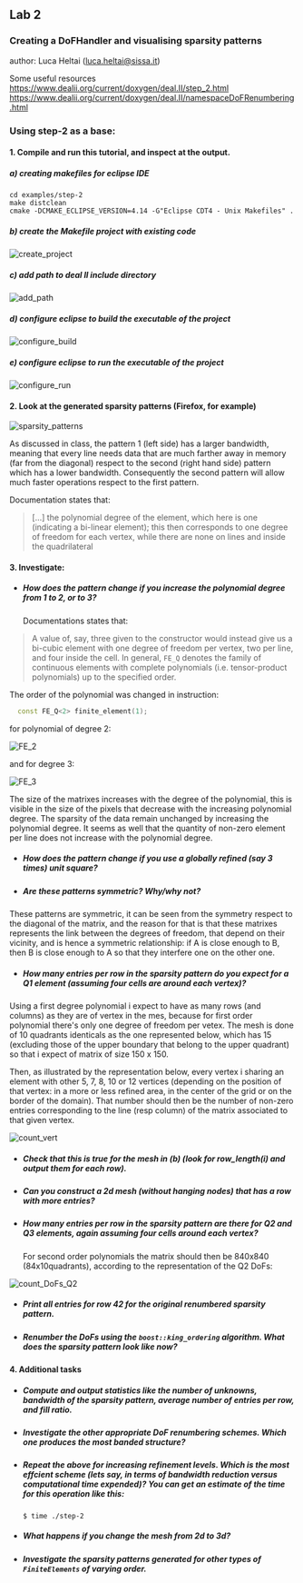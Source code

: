 ## Lab 2
### Creating a DoFHandler and visualising sparsity patterns

author: Luca Heltai (luca.heltai@sissa.it)

Some useful resources
https://www.dealii.org/current/doxygen/deal.II/step_2.html https://www.dealii.org/current/doxygen/deal.II/namespaceDoFRenumbering.html

### Using step-2 as a base:
#### 1. Compile and run this tutorial, and inspect at the output.

##### a) creating makefiles for eclipse IDE

```
cd examples/step-2
make distclean
cmake -DCMAKE_ECLIPSE_VERSION=4.14 -G"Eclipse CDT4 - Unix Makefiles" .
```

##### b) create the Makefile project with existing code

![create_project](../Eclipse/create_project.png)

##### c) add path to deal II include directory 

![add_path](../Eclipse/add_path.png)

##### d) configure eclipse to build the executable of the project

![configure_build](../Eclipse/configure_build.png)

##### e) configure eclipse to run the executable of the project

![configure_run](../Eclipse/configure_run.png)

#### 2. Look at the generated sparsity patterns (Firefox, for example)

![sparsity_patterns](sparsity_patterns.png)

As discussed in class, the pattern 1 (left side) has a larger bandwidth,  meaning that  every line needs data that are much farther away in memory (far from the diagonal) respect to the second (right hand side) pattern which has a lower bandwidth. Consequently the second pattern will allow much faster operations respect to the first pattern.

Documentation states that:

> [...] the polynomial degree of the element, which here is one (indicating a bi-linear element); this then
> corresponds to one degree of freedom for each vertex, while there are none on lines and inside the quadrilateral

#### 3. Investigate: 

- ##### How does the pattern change if you increase the polynomial degree from 1 to 2, or to 3?

  Documentations states that:

>  A value of, say, three given to the constructor would instead give us a bi-cubic element with one degree of freedom per vertex, two per line, and four inside the cell. In general, <code>FE_Q</code> denotes the family of continuous elements with complete polynomials (i.e. tensor-product polynomials) up to the specified order.

The order of the polynomial was changed in instruction:

```c++
  const FE_Q<2> finite_element(1);
```

for polynomial of degree 2:

![FE_2](FE_2.png)

and for degree 3: 

![FE_3](FE_3.png)

The size of the matrixes increases with the degree of the polynomial, this is visible in the size of the pixels that decrease with the increasing polynomial degree. The sparsity of the data remain unchanged by increasing the polynomial degree. It seems as well that the quantity of non-zero element per line does not increase with the polynomial degree.

- ##### How does the pattern change if you use a globally refined (say 3 times) unit square?

- ##### Are these patterns symmetric? Why/why not?

These patterns are symmetric, it can be seen from the symmetry respect to the diagonal of the matrix, and the reason for that is that these matrixes represents the link between the degrees of freedom, that depend on their vicinity, and is hence a symmetric relationship: if A is close enough to B, then B is close enough to A so that they interfere one on the other one.

- ##### How many entries per row in the sparsity pattern do you expect for a Q1 element (assuming four cells are around each vertex)?

Using a first degree polynomial i expect to have as many rows (and columns) as they are of vertex in the mes, because for first order polynomial there's only one degree of freedom per vetex. The mesh is done of 10 quadrants identicals as the one represented below, which has 15 (excluding those of the upper boundary that belong to the upper quadrant) so that i expect of matrix of size 150 x 150.

Then, as illustrated by the representation below, every vertex i sharing an element with other 5, 7, 8, 10 or 12 vertices (depending on the position of that vertex: in a more or less refined area, in the center of the grid or on the border of the domain). That number should then be the number of non-zero entries corresponding to the line (resp column) of the matrix associated to that given vertex.

![count_vert](count_vert.png)

- ##### Check that this is true for the mesh in (b) (look for row_length(i) and output them for each row).

- ##### Can you construct a 2d mesh (without hanging nodes) that has a row with more entries?

- ##### How many entries per row in the sparsity pattern are there for Q2 and Q3 elements, again assuming four cells around each vertex?

  For second order polynomials the matrix should then be 840x840 (84x10quadrants), according to the representation of the Q2 DoFs:

![count_DoFs_Q2](count_DoFs_Q2.png)

- ##### Print all entries for row 42 for the original renumbered sparsity pattern.

- ##### Renumber the DoFs using the `boost::king_ordering` algorithm. What does the sparsity pattern look like now?

#### 4. Additional tasks

- ##### Compute and output statistics like the number of unknowns, bandwidth of the sparsity pattern, average number of entries per row, and fill ratio.
- ##### Investigate the other appropriate DoF renumbering schemes. Which one produces the most banded structure?
- ##### Repeat the above for increasing refinement levels. Which is the most effcient scheme (lets say, in terms of bandwidth reduction versus computational time expended)? You can get an estimate of the time for this operation like this:

  `$ time ./step-2`
- ##### What happens if you change the mesh from 2d to 3d?
- ##### Investigate the sparsity patterns generated for other types of `FiniteElements` of varying order.
